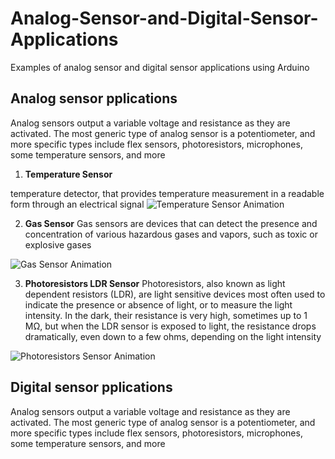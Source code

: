 # Analog-Sensor-and-Digital-Sensor-Applications
Examples of analog sensor and digital sensor  applications using Arduino


## Analog sensor pplications
Analog sensors output a variable voltage and resistance as they are activated. The most generic type of analog sensor is a potentiometer, and more specific types include flex sensors, photoresistors, microphones, some temperature sensors, and more

1. **Temperature Sensor**

 temperature detector, that provides temperature measurement in a readable form through an electrical signal
 ![Temperature Sensor Animation](https://user-images.githubusercontent.com/90250848/187375847-09e76f56-a0a9-4e84-9a4b-544e1cb16caf.gif)


2. **Gas Sensor**
Gas sensors are devices that can detect the presence and concentration of various hazardous gases and vapors, such as toxic or explosive gases

![Gas Sensor Animation](https://user-images.githubusercontent.com/90250848/187376381-098cd002-b587-41b5-acb4-fcc38ea19065.gif)



3. **Photoresistors LDR Sensor**
Photoresistors, also known as light dependent resistors (LDR), are light sensitive devices most often used to indicate the presence or absence of light, or to measure the light intensity. In the dark, their resistance is very high, sometimes up to 1 MΩ, but when the LDR sensor is exposed to light, the resistance drops dramatically, even down to a few ohms, depending on the light intensity

![Photoresistors  Sensor Animation](https://user-images.githubusercontent.com/90250848/187378256-b4538930-7311-40ac-a8e7-e5ca3e2aafae.gif)



## Digital sensor pplications
Analog sensors output a variable voltage and resistance as they are activated. The most generic type of analog sensor is a potentiometer, and more specific types include flex sensors, photoresistors, microphones, some temperature sensors, and more
